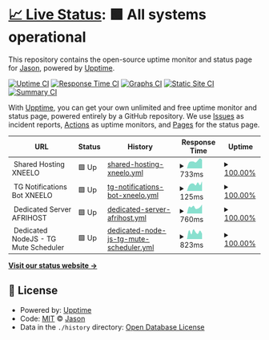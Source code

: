 # [📈 Live Status](https://jasbanza.github.io/uptime-monitor): <!--live status--> **🟩 All systems operational**

This repository contains the open-source uptime monitor and status page for [Jason](https://jasbanza.github.io/uptime-monitor), powered by [Upptime](https://github.com/upptime/upptime).

[![Uptime CI](https://github.com/jasbanza/uptime-monitor/workflows/Uptime%20CI/badge.svg)](https://github.com/jasbanza/uptime-monitor/actions?query=workflow%3A%22Uptime+CI%22)
[![Response Time CI](https://github.com/jasbanza/uptime-monitor/workflows/Response%20Time%20CI/badge.svg)](https://github.com/jasbanza/uptime-monitor/actions?query=workflow%3A%22Response+Time+CI%22)
[![Graphs CI](https://github.com/jasbanza/uptime-monitor/workflows/Graphs%20CI/badge.svg)](https://github.com/jasbanza/uptime-monitor/actions?query=workflow%3A%22Graphs+CI%22)
[![Static Site CI](https://github.com/jasbanza/uptime-monitor/workflows/Static%20Site%20CI/badge.svg)](https://github.com/jasbanza/uptime-monitor/actions?query=workflow%3A%22Static+Site+CI%22)
[![Summary CI](https://github.com/jasbanza/uptime-monitor/workflows/Summary%20CI/badge.svg)](https://github.com/jasbanza/uptime-monitor/actions?query=workflow%3A%22Summary+CI%22)

With [Upptime](https://upptime.js.org), you can get your own unlimited and free uptime monitor and status page, powered entirely by a GitHub repository. We use [Issues](https://github.com/jasbanza/uptime-monitor/issues) as incident reports, [Actions](https://github.com/jasbanza/uptime-monitor/actions) as uptime monitors, and [Pages](https://jasbanza.github.io/uptime-monitor) for the status page.

<!--start: status pages-->
<!-- This summary is generated by Upptime (https://github.com/upptime/upptime) -->
<!-- Do not edit this manually, your changes will be overwritten -->
<!-- prettier-ignore -->
| URL | Status | History | Response Time | Uptime |
| --- | ------ | ------- | ------------- | ------ |
| <img alt="" src="https://icons.duckduckgo.com/ip3/null.ico" height="13"> Shared Hosting XNEELO | 🟩 Up | [shared-hosting-xneelo.yml](https://github.com/jasbanza/uptime-monitor/commits/HEAD/history/shared-hosting-xneelo.yml) | <details><summary><img alt="Response time graph" src="./graphs/shared-hosting-xneelo/response-time-week.png" height="20"> 733ms</summary><br><a href="https://jasbanza.github.io/uptime-monitor/history/shared-hosting-xneelo"><img alt="Response time 822" src="https://img.shields.io/endpoint?url=https%3A%2F%2Fraw.githubusercontent.com%2Fjasbanza%2Fuptime-monitor%2FHEAD%2Fapi%2Fshared-hosting-xneelo%2Fresponse-time.json"></a><br><a href="https://jasbanza.github.io/uptime-monitor/history/shared-hosting-xneelo"><img alt="24-hour response time 855" src="https://img.shields.io/endpoint?url=https%3A%2F%2Fraw.githubusercontent.com%2Fjasbanza%2Fuptime-monitor%2FHEAD%2Fapi%2Fshared-hosting-xneelo%2Fresponse-time-day.json"></a><br><a href="https://jasbanza.github.io/uptime-monitor/history/shared-hosting-xneelo"><img alt="7-day response time 733" src="https://img.shields.io/endpoint?url=https%3A%2F%2Fraw.githubusercontent.com%2Fjasbanza%2Fuptime-monitor%2FHEAD%2Fapi%2Fshared-hosting-xneelo%2Fresponse-time-week.json"></a><br><a href="https://jasbanza.github.io/uptime-monitor/history/shared-hosting-xneelo"><img alt="30-day response time 799" src="https://img.shields.io/endpoint?url=https%3A%2F%2Fraw.githubusercontent.com%2Fjasbanza%2Fuptime-monitor%2FHEAD%2Fapi%2Fshared-hosting-xneelo%2Fresponse-time-month.json"></a><br><a href="https://jasbanza.github.io/uptime-monitor/history/shared-hosting-xneelo"><img alt="1-year response time 822" src="https://img.shields.io/endpoint?url=https%3A%2F%2Fraw.githubusercontent.com%2Fjasbanza%2Fuptime-monitor%2FHEAD%2Fapi%2Fshared-hosting-xneelo%2Fresponse-time-year.json"></a></details> | <details><summary><a href="https://jasbanza.github.io/uptime-monitor/history/shared-hosting-xneelo">100.00%</a></summary><a href="https://jasbanza.github.io/uptime-monitor/history/shared-hosting-xneelo"><img alt="All-time uptime 99.99%" src="https://img.shields.io/endpoint?url=https%3A%2F%2Fraw.githubusercontent.com%2Fjasbanza%2Fuptime-monitor%2FHEAD%2Fapi%2Fshared-hosting-xneelo%2Fuptime.json"></a><br><a href="https://jasbanza.github.io/uptime-monitor/history/shared-hosting-xneelo"><img alt="24-hour uptime 100.00%" src="https://img.shields.io/endpoint?url=https%3A%2F%2Fraw.githubusercontent.com%2Fjasbanza%2Fuptime-monitor%2FHEAD%2Fapi%2Fshared-hosting-xneelo%2Fuptime-day.json"></a><br><a href="https://jasbanza.github.io/uptime-monitor/history/shared-hosting-xneelo"><img alt="7-day uptime 100.00%" src="https://img.shields.io/endpoint?url=https%3A%2F%2Fraw.githubusercontent.com%2Fjasbanza%2Fuptime-monitor%2FHEAD%2Fapi%2Fshared-hosting-xneelo%2Fuptime-week.json"></a><br><a href="https://jasbanza.github.io/uptime-monitor/history/shared-hosting-xneelo"><img alt="30-day uptime 100.00%" src="https://img.shields.io/endpoint?url=https%3A%2F%2Fraw.githubusercontent.com%2Fjasbanza%2Fuptime-monitor%2FHEAD%2Fapi%2Fshared-hosting-xneelo%2Fuptime-month.json"></a><br><a href="https://jasbanza.github.io/uptime-monitor/history/shared-hosting-xneelo"><img alt="1-year uptime 99.99%" src="https://img.shields.io/endpoint?url=https%3A%2F%2Fraw.githubusercontent.com%2Fjasbanza%2Fuptime-monitor%2FHEAD%2Fapi%2Fshared-hosting-xneelo%2Fuptime-year.json"></a></details>
| <img alt="" src="https://icons.duckduckgo.com/ip3/null.ico" height="13"> TG Notifications Bot XNEELO | 🟩 Up | [tg-notifications-bot-xneelo.yml](https://github.com/jasbanza/uptime-monitor/commits/HEAD/history/tg-notifications-bot-xneelo.yml) | <details><summary><img alt="Response time graph" src="./graphs/tg-notifications-bot-xneelo/response-time-week.png" height="20"> 125ms</summary><br><a href="https://jasbanza.github.io/uptime-monitor/history/tg-notifications-bot-xneelo"><img alt="Response time 126" src="https://img.shields.io/endpoint?url=https%3A%2F%2Fraw.githubusercontent.com%2Fjasbanza%2Fuptime-monitor%2FHEAD%2Fapi%2Ftg-notifications-bot-xneelo%2Fresponse-time.json"></a><br><a href="https://jasbanza.github.io/uptime-monitor/history/tg-notifications-bot-xneelo"><img alt="24-hour response time 168" src="https://img.shields.io/endpoint?url=https%3A%2F%2Fraw.githubusercontent.com%2Fjasbanza%2Fuptime-monitor%2FHEAD%2Fapi%2Ftg-notifications-bot-xneelo%2Fresponse-time-day.json"></a><br><a href="https://jasbanza.github.io/uptime-monitor/history/tg-notifications-bot-xneelo"><img alt="7-day response time 125" src="https://img.shields.io/endpoint?url=https%3A%2F%2Fraw.githubusercontent.com%2Fjasbanza%2Fuptime-monitor%2FHEAD%2Fapi%2Ftg-notifications-bot-xneelo%2Fresponse-time-week.json"></a><br><a href="https://jasbanza.github.io/uptime-monitor/history/tg-notifications-bot-xneelo"><img alt="30-day response time 124" src="https://img.shields.io/endpoint?url=https%3A%2F%2Fraw.githubusercontent.com%2Fjasbanza%2Fuptime-monitor%2FHEAD%2Fapi%2Ftg-notifications-bot-xneelo%2Fresponse-time-month.json"></a><br><a href="https://jasbanza.github.io/uptime-monitor/history/tg-notifications-bot-xneelo"><img alt="1-year response time 126" src="https://img.shields.io/endpoint?url=https%3A%2F%2Fraw.githubusercontent.com%2Fjasbanza%2Fuptime-monitor%2FHEAD%2Fapi%2Ftg-notifications-bot-xneelo%2Fresponse-time-year.json"></a></details> | <details><summary><a href="https://jasbanza.github.io/uptime-monitor/history/tg-notifications-bot-xneelo">100.00%</a></summary><a href="https://jasbanza.github.io/uptime-monitor/history/tg-notifications-bot-xneelo"><img alt="All-time uptime 99.99%" src="https://img.shields.io/endpoint?url=https%3A%2F%2Fraw.githubusercontent.com%2Fjasbanza%2Fuptime-monitor%2FHEAD%2Fapi%2Ftg-notifications-bot-xneelo%2Fuptime.json"></a><br><a href="https://jasbanza.github.io/uptime-monitor/history/tg-notifications-bot-xneelo"><img alt="24-hour uptime 100.00%" src="https://img.shields.io/endpoint?url=https%3A%2F%2Fraw.githubusercontent.com%2Fjasbanza%2Fuptime-monitor%2FHEAD%2Fapi%2Ftg-notifications-bot-xneelo%2Fuptime-day.json"></a><br><a href="https://jasbanza.github.io/uptime-monitor/history/tg-notifications-bot-xneelo"><img alt="7-day uptime 100.00%" src="https://img.shields.io/endpoint?url=https%3A%2F%2Fraw.githubusercontent.com%2Fjasbanza%2Fuptime-monitor%2FHEAD%2Fapi%2Ftg-notifications-bot-xneelo%2Fuptime-week.json"></a><br><a href="https://jasbanza.github.io/uptime-monitor/history/tg-notifications-bot-xneelo"><img alt="30-day uptime 100.00%" src="https://img.shields.io/endpoint?url=https%3A%2F%2Fraw.githubusercontent.com%2Fjasbanza%2Fuptime-monitor%2FHEAD%2Fapi%2Ftg-notifications-bot-xneelo%2Fuptime-month.json"></a><br><a href="https://jasbanza.github.io/uptime-monitor/history/tg-notifications-bot-xneelo"><img alt="1-year uptime 99.99%" src="https://img.shields.io/endpoint?url=https%3A%2F%2Fraw.githubusercontent.com%2Fjasbanza%2Fuptime-monitor%2FHEAD%2Fapi%2Ftg-notifications-bot-xneelo%2Fuptime-year.json"></a></details>
| <img alt="" src="https://icons.duckduckgo.com/ip3/null.ico" height="13"> Dedicated Server AFRIHOST | 🟩 Up | [dedicated-server-afrihost.yml](https://github.com/jasbanza/uptime-monitor/commits/HEAD/history/dedicated-server-afrihost.yml) | <details><summary><img alt="Response time graph" src="./graphs/dedicated-server-afrihost/response-time-week.png" height="20"> 760ms</summary><br><a href="https://jasbanza.github.io/uptime-monitor/history/dedicated-server-afrihost"><img alt="Response time 716" src="https://img.shields.io/endpoint?url=https%3A%2F%2Fraw.githubusercontent.com%2Fjasbanza%2Fuptime-monitor%2FHEAD%2Fapi%2Fdedicated-server-afrihost%2Fresponse-time.json"></a><br><a href="https://jasbanza.github.io/uptime-monitor/history/dedicated-server-afrihost"><img alt="24-hour response time 1051" src="https://img.shields.io/endpoint?url=https%3A%2F%2Fraw.githubusercontent.com%2Fjasbanza%2Fuptime-monitor%2FHEAD%2Fapi%2Fdedicated-server-afrihost%2Fresponse-time-day.json"></a><br><a href="https://jasbanza.github.io/uptime-monitor/history/dedicated-server-afrihost"><img alt="7-day response time 760" src="https://img.shields.io/endpoint?url=https%3A%2F%2Fraw.githubusercontent.com%2Fjasbanza%2Fuptime-monitor%2FHEAD%2Fapi%2Fdedicated-server-afrihost%2Fresponse-time-week.json"></a><br><a href="https://jasbanza.github.io/uptime-monitor/history/dedicated-server-afrihost"><img alt="30-day response time 778" src="https://img.shields.io/endpoint?url=https%3A%2F%2Fraw.githubusercontent.com%2Fjasbanza%2Fuptime-monitor%2FHEAD%2Fapi%2Fdedicated-server-afrihost%2Fresponse-time-month.json"></a><br><a href="https://jasbanza.github.io/uptime-monitor/history/dedicated-server-afrihost"><img alt="1-year response time 716" src="https://img.shields.io/endpoint?url=https%3A%2F%2Fraw.githubusercontent.com%2Fjasbanza%2Fuptime-monitor%2FHEAD%2Fapi%2Fdedicated-server-afrihost%2Fresponse-time-year.json"></a></details> | <details><summary><a href="https://jasbanza.github.io/uptime-monitor/history/dedicated-server-afrihost">100.00%</a></summary><a href="https://jasbanza.github.io/uptime-monitor/history/dedicated-server-afrihost"><img alt="All-time uptime 99.98%" src="https://img.shields.io/endpoint?url=https%3A%2F%2Fraw.githubusercontent.com%2Fjasbanza%2Fuptime-monitor%2FHEAD%2Fapi%2Fdedicated-server-afrihost%2Fuptime.json"></a><br><a href="https://jasbanza.github.io/uptime-monitor/history/dedicated-server-afrihost"><img alt="24-hour uptime 100.00%" src="https://img.shields.io/endpoint?url=https%3A%2F%2Fraw.githubusercontent.com%2Fjasbanza%2Fuptime-monitor%2FHEAD%2Fapi%2Fdedicated-server-afrihost%2Fuptime-day.json"></a><br><a href="https://jasbanza.github.io/uptime-monitor/history/dedicated-server-afrihost"><img alt="7-day uptime 100.00%" src="https://img.shields.io/endpoint?url=https%3A%2F%2Fraw.githubusercontent.com%2Fjasbanza%2Fuptime-monitor%2FHEAD%2Fapi%2Fdedicated-server-afrihost%2Fuptime-week.json"></a><br><a href="https://jasbanza.github.io/uptime-monitor/history/dedicated-server-afrihost"><img alt="30-day uptime 100.00%" src="https://img.shields.io/endpoint?url=https%3A%2F%2Fraw.githubusercontent.com%2Fjasbanza%2Fuptime-monitor%2FHEAD%2Fapi%2Fdedicated-server-afrihost%2Fuptime-month.json"></a><br><a href="https://jasbanza.github.io/uptime-monitor/history/dedicated-server-afrihost"><img alt="1-year uptime 99.98%" src="https://img.shields.io/endpoint?url=https%3A%2F%2Fraw.githubusercontent.com%2Fjasbanza%2Fuptime-monitor%2FHEAD%2Fapi%2Fdedicated-server-afrihost%2Fuptime-year.json"></a></details>
| <img alt="" src="https://icons.duckduckgo.com/ip3/null.ico" height="13"> Dedicated NodeJS - TG Mute Scheduler | 🟩 Up | [dedicated-node-js-tg-mute-scheduler.yml](https://github.com/jasbanza/uptime-monitor/commits/HEAD/history/dedicated-node-js-tg-mute-scheduler.yml) | <details><summary><img alt="Response time graph" src="./graphs/dedicated-node-js-tg-mute-scheduler/response-time-week.png" height="20"> 823ms</summary><br><a href="https://jasbanza.github.io/uptime-monitor/history/dedicated-node-js-tg-mute-scheduler"><img alt="Response time 1011" src="https://img.shields.io/endpoint?url=https%3A%2F%2Fraw.githubusercontent.com%2Fjasbanza%2Fuptime-monitor%2FHEAD%2Fapi%2Fdedicated-node-js-tg-mute-scheduler%2Fresponse-time.json"></a><br><a href="https://jasbanza.github.io/uptime-monitor/history/dedicated-node-js-tg-mute-scheduler"><img alt="24-hour response time 630" src="https://img.shields.io/endpoint?url=https%3A%2F%2Fraw.githubusercontent.com%2Fjasbanza%2Fuptime-monitor%2FHEAD%2Fapi%2Fdedicated-node-js-tg-mute-scheduler%2Fresponse-time-day.json"></a><br><a href="https://jasbanza.github.io/uptime-monitor/history/dedicated-node-js-tg-mute-scheduler"><img alt="7-day response time 823" src="https://img.shields.io/endpoint?url=https%3A%2F%2Fraw.githubusercontent.com%2Fjasbanza%2Fuptime-monitor%2FHEAD%2Fapi%2Fdedicated-node-js-tg-mute-scheduler%2Fresponse-time-week.json"></a><br><a href="https://jasbanza.github.io/uptime-monitor/history/dedicated-node-js-tg-mute-scheduler"><img alt="30-day response time 1054" src="https://img.shields.io/endpoint?url=https%3A%2F%2Fraw.githubusercontent.com%2Fjasbanza%2Fuptime-monitor%2FHEAD%2Fapi%2Fdedicated-node-js-tg-mute-scheduler%2Fresponse-time-month.json"></a><br><a href="https://jasbanza.github.io/uptime-monitor/history/dedicated-node-js-tg-mute-scheduler"><img alt="1-year response time 1011" src="https://img.shields.io/endpoint?url=https%3A%2F%2Fraw.githubusercontent.com%2Fjasbanza%2Fuptime-monitor%2FHEAD%2Fapi%2Fdedicated-node-js-tg-mute-scheduler%2Fresponse-time-year.json"></a></details> | <details><summary><a href="https://jasbanza.github.io/uptime-monitor/history/dedicated-node-js-tg-mute-scheduler">100.00%</a></summary><a href="https://jasbanza.github.io/uptime-monitor/history/dedicated-node-js-tg-mute-scheduler"><img alt="All-time uptime 99.84%" src="https://img.shields.io/endpoint?url=https%3A%2F%2Fraw.githubusercontent.com%2Fjasbanza%2Fuptime-monitor%2FHEAD%2Fapi%2Fdedicated-node-js-tg-mute-scheduler%2Fuptime.json"></a><br><a href="https://jasbanza.github.io/uptime-monitor/history/dedicated-node-js-tg-mute-scheduler"><img alt="24-hour uptime 100.00%" src="https://img.shields.io/endpoint?url=https%3A%2F%2Fraw.githubusercontent.com%2Fjasbanza%2Fuptime-monitor%2FHEAD%2Fapi%2Fdedicated-node-js-tg-mute-scheduler%2Fuptime-day.json"></a><br><a href="https://jasbanza.github.io/uptime-monitor/history/dedicated-node-js-tg-mute-scheduler"><img alt="7-day uptime 100.00%" src="https://img.shields.io/endpoint?url=https%3A%2F%2Fraw.githubusercontent.com%2Fjasbanza%2Fuptime-monitor%2FHEAD%2Fapi%2Fdedicated-node-js-tg-mute-scheduler%2Fuptime-week.json"></a><br><a href="https://jasbanza.github.io/uptime-monitor/history/dedicated-node-js-tg-mute-scheduler"><img alt="30-day uptime 100.00%" src="https://img.shields.io/endpoint?url=https%3A%2F%2Fraw.githubusercontent.com%2Fjasbanza%2Fuptime-monitor%2FHEAD%2Fapi%2Fdedicated-node-js-tg-mute-scheduler%2Fuptime-month.json"></a><br><a href="https://jasbanza.github.io/uptime-monitor/history/dedicated-node-js-tg-mute-scheduler"><img alt="1-year uptime 99.84%" src="https://img.shields.io/endpoint?url=https%3A%2F%2Fraw.githubusercontent.com%2Fjasbanza%2Fuptime-monitor%2FHEAD%2Fapi%2Fdedicated-node-js-tg-mute-scheduler%2Fuptime-year.json"></a></details>

<!--end: status pages-->

[**Visit our status website →**](https://jasbanza.github.io/uptime-monitor)

## 📄 License

- Powered by: [Upptime](https://github.com/upptime/upptime)
- Code: [MIT](./LICENSE) © [Jason](https://jasbanza.github.io/uptime-monitor)
- Data in the `./history` directory: [Open Database License](https://opendatacommons.org/licenses/odbl/1-0/)

